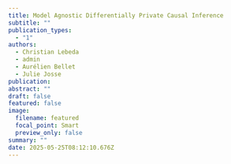 ```yaml
---
title: Model Agnostic Differentially Private Causal Inference
subtitle: ""
publication_types:
  - "1"
authors:
  - Christian Lebeda
  - admin
  - Aurélien Bellet
  - Julie Josse
publication: 
abstract: ""
draft: false
featured: false
image:
  filename: featured
  focal_point: Smart
  preview_only: false
summary: ""
date: 2025-05-25T08:12:10.676Z
---
```

